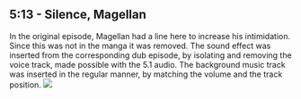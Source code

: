 ## 5:13 - Silence, Magellan
In the original episode, Magellan had a line here to increase his intimidation.
Since this was not in the manga it was removed.
The sound effect was inserted from the corresponding dub episode, by isolating and removing the voice track, made possible with the 5.1 audio.
The background music track was inserted in the regular manner, by matching the volume and the track position.
![](https://vgy.me/OiN4Dn.png)
